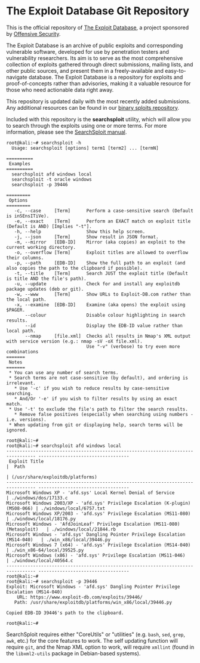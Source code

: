 The Exploit Database Git Repository
===================================

This is the official repository of [The Exploit Database](https://www.exploit-db.com/), a project sponsored by [Offensive Security](https://www.offensive-security.com/).

The Exploit Database is an archive of public exploits and corresponding vulnerable software, developed for use by penetration testers and vulnerability researchers. Its aim is to serve as the most comprehensive collection of exploits gathered through direct submissions, mailing lists, and other public sources, and present them in a freely-available and easy-to-navigate database. The Exploit Database is a repository for exploits and proof-of-concepts rather than advisories, making it a valuable resource for those who need actionable data right away.

This repository is updated daily with the most recently added submissions. Any additional resources can be found in our [binary sploits repository](https://github.com/offensive-security/exploit-database-bin-sploits).

Included with this repository is the **searchsploit** utility, which will allow you to search through the exploits using one or more terms.
For more information, please see the [SearchSploit manual](https://www.exploit-db.com/searchsploit/).

```
root@kali:~# searchsploit -h
  Usage: searchsploit [options] term1 [term2] ... [termN]

==========
 Examples
==========
  searchsploit afd windows local
  searchsploit -t oracle windows
  searchsploit -p 39446

=========
 Options
=========
   -c, --case     [Term]      Perform a case-sensitive search (Default is inSEnsITiVe).
   -e, --exact    [Term]      Perform an EXACT match on exploit title (Default is AND) [Implies "-t"].
   -h, --help                 Show this help screen.
   -j, --json     [Term]      Show result in JSON format.
   -m, --mirror   [EDB-ID]    Mirror (aka copies) an exploit to the current working directory.
   -o, --overflow [Term]      Exploit titles are allowed to overflow their columns.
   -p, --path     [EDB-ID]    Show the full path to an exploit (and also copies the path to the clipboard if possible).
   -t, --title    [Term]      Search JUST the exploit title (Default is title AND the file's path).
   -u, --update               Check for and install any exploitdb package updates (deb or git).
   -w, --www      [Term]      Show URLs to Exploit-DB.com rather than the local path.
   -x, --examine  [EDB-ID]    Examine (aka opens) the exploit using $PAGER.
       --colour               Disable colour highlighting in search results.
       --id                   Display the EDB-ID value rather than local path.
       --nmap     [file.xml]  Checks all results in Nmap's XML output with service version (e.g.: nmap -sV -oX file.xml).
                              Use "-v" (verbose) to try even more combinations
=======
 Notes
=======
 * You can use any number of search terms.
 * Search terms are not case-sensitive (by default), and ordering is irrelevant.
   * Use '-c' if you wish to reduce results by case-sensitive searching.
   * And/Or '-e' if you wish to filter results by using an exact match.
 * Use '-t' to exclude the file's path to filter the search results.
   * Remove false positives (especially when searching using numbers - i.e. versions).
 * When updating from git or displaying help, search terms will be ignored.

root@kali:~#
root@kali:~# searchsploit afd windows local
--------------------------------------------------------------------------------- ----------------------------------
 Exploit Title                                                                   |  Path
                                                                                 | (/usr/share/exploitdb/platforms)
--------------------------------------------------------------------------------- ----------------------------------
Microsoft Windows XP - 'afd.sys' Local Kernel Denial of Service                  | ./windows/dos/17133.c
Microsoft Windows 2003/XP - 'afd.sys' Privilege Escalation (K-plugin) (MS08-066) | ./windows/local/6757.txt
Microsoft Windows XP/2003 - 'afd.sys' Privilege Escalation (MS11-080)            | ./windows/local/18176.py
Microsoft Windows - 'AfdJoinLeaf' Privilege Escalation (MS11-080) (Metasploit)   | ./windows/local/21844.rb
Microsoft Windows - 'afd.sys' Dangling Pointer Privilege Escalation (MS14-040)   | ./win_x86/local/39446.py
Microsoft Windows 7 (x64) - 'afd.sys' Privilege Escalation (MS14-040)            | ./win_x86-64/local/39525.py
Microsoft Windows (x86) - 'afd.sys' Privilege Escalation (MS11-046)              | ./windows/local/40564.c
--------------------------------------------------------------------------------- ----------------------------------
root@kali:~#
root@kali:~# searchsploit -p 39446
Exploit: Microsoft Windows - 'afd.sys' Dangling Pointer Privilege Escalation (MS14-040)
    URL: https://www.exploit-db.com/exploits/39446/
   Path: /usr/share/exploitdb/platforms/win_x86/local/39446.py

Copied EDB-ID 39446's path to the clipboard.

root@kali:~#
```

SearchSploit requires either "CoreUtils" or "utilities" (e.g. `bash`, `sed`, `grep`, `awk`, etc.) for the core features to work. The self updating function will require `git`, and the Nmap XML option to work, will require `xmllint` (found in the `libxml2-utils` package in Debian-based systems).
